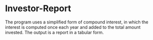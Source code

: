 # Investor-Report
The program uses a simplified form of compound interest, in which the interest is computed once each year and added to the total amount invested. 
The output is a report in a tabular form. 
